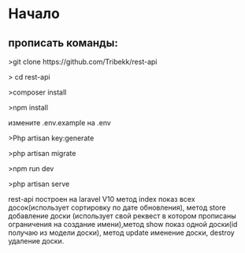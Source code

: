 <h1>Начало</h1>
<h2>прописать команды:</h2>
<p>>git clone https://github.com/Tribekk/rest-api</p>
<p>> cd rest-api</p>
<p>>composer install</p>
<p>>npm install</p>
<p>измените .env.example на .env</p>
<p>>Php artisan key:generate</p>
<p>>php artisan migrate</p>
<p>>npm run dev</p>
<p>>php artisan serve</p>
rest-api построен на laravel V10 метод index показ всех досок(использует сортировку по дате обновления), метод store добавление доски (использует свой реквест в котором прописаны ограничения на создание имени),метод show показ одной доски(id получаю из модели доски), метод update именение доски, destroy удаление доски.
